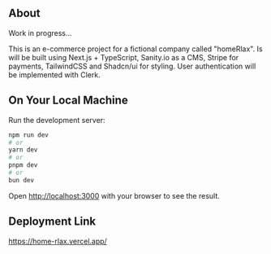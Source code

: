 ## About

Work in progress...

This is an e-commerce project for a fictional company called "homeRlax".
Is will be built using Next.js + TypeScript, Sanity.io as a CMS, Stripe for payments, TailwindCSS and Shadcn/ui for styling. User authentication will be implemented with Clerk.

## On Your Local Machine

Run the development server:

```bash
npm run dev
# or
yarn dev
# or
pnpm dev
# or
bun dev
```

Open [http://localhost:3000](http://localhost:3000) with your browser to see the result.

## Deployment Link

https://home-rlax.vercel.app/
